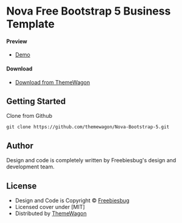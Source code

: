# Nova Free Bootstrap 5 Business Template 

#### Preview

 - [Demo](https://themewagon.github.io/Nova-Bootstrap-5/)

#### Download
 - [Download from ThemeWagon](https://themewagon.com/themes/nova-bootstrap/)

## Getting Started

Clone from Github

```
git clone https://github.com/themewagon/Nova-Bootstrap-5.git
```
## Author

Design and code is completely written by Freebiesbug's design and development team.  


## License

 - Design and Code is Copyright &copy; [Freebiesbug](https://freebiesbug.com/)
 - Licensed cover under [MIT]
 - Distributed by [ThemeWagon](https://themewagon.com)


